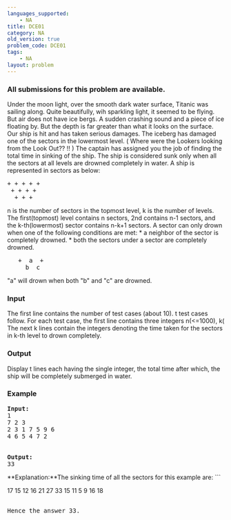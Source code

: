 ```yaml
---
languages_supported:
    - NA
title: DCE01
category: NA
old_version: true
problem_code: DCE01
tags:
    - NA
layout: problem
---
```

###  All submissions for this problem are available. 

Under the moon light, over the smooth dark water surface, Titanic was sailing along. Quite beautifully, wih sparkling light, it seemed to be flying.
But air does not have ice bergs. 
A sudden crashing sound and a piece of ice floating by. But the depth is far greater than what it looks on the surface. 
Our ship is hit and has taken serious damages. The iceberg has damaged one of the sectors in the lowermost level. ( Where were the Lookers looking from the Look Out?? !! ) 
The captain has assigned you the job of finding the total time in sinking of the ship. 
The ship is considered sunk only when all the sectors at all levels are drowned completely in water. 
A ship is represented in sectors as below:

<pre>
+ + + + +     
 + + + +
  + + +
</pre>

n is the number of sectors in the topmost level, k is the number of levels. 
The first(topmost) level contains n sectors, 2nd contains n-1 sectors, and the k-th(lowermost) sector contains n-k+1 sectors.
A sector can only drown when one of the following conditions are met: 
\* a neighbor of the sector is completely drowned. 
\* both the sectors under a sector are completely drowned. 
<pre>
   +  a  +
     b  c  
</pre>
 "a" will drown when both "b" and "c" are drowned.
### Input

The first line contains the number of test cases (about 10). t test cases follow. 
For each test case, the first line contains three integers n(&lt;=1000), k( The next k lines contain the integers denoting the time taken for the sectors in k-th level to drown completely.

### Output

Display t lines each having the single integer, the total time after which, the ship will be completely submerged in water.

### Example

<pre>
<b>Input:</b>
1
7 2 3
2 3 1 7 5 9 6
4 6 5 4 7 2


<b>Output:</b>
33
</pre>


**Explanation:**The sinking time of all the sectors for this example are: ```

17  15  12 16 21  27  33
  15  11   5   9  16  18
<pre>

Hence the answer 33.
